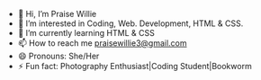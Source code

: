 - 👋 Hi, I’m Praise Willie
- 👀 I’m interested in Coding, Web. Development, HTML & CSS.
- 🌱 I’m currently learning HTML & CSS
- 📫 How to reach me praisewillie3@gmail.com
- 😄 Pronouns: She/Her
- ⚡ Fun fact: Photography Enthusiast|Coding Student|Bookworm

<!---
PraiseWillie/PraiseWillie is a ✨ special ✨ repository because its `README.md` (this file) appears on your GitHub profile.
You can click the Preview link to take a look at your changes.
--->
